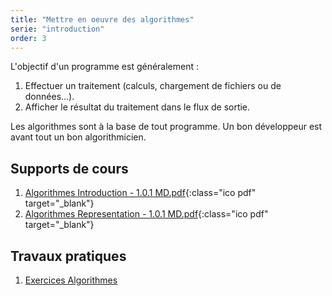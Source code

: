 ```yaml
---
title: "Mettre en oeuvre des algorithmes"
serie: "introduction"
order: 3
--- 
```


L'objectif d'un programme est généralement :

1. Effectuer un traitement (calculs, chargement de fichiers ou de données…).
2. Afficher le résultat du traitement dans le flux de sortie.

Les algorithmes sont à la base de tout programme. Un bon développeur est avant tout un bon algorithmicien.


## Supports de cours 

1. [Algorithmes Introduction - 1.0.1 MD.pdf](https://devoldere.net/ressources/algo/Algo%2003%20-%20Algorithmes%20Introduction%20-%201.0.1%20MD.pdf){:class="ico pdf" target="_blank"}
2. [Algorithmes Representation - 1.0.1 MD.pdf](https://devoldere.net/ressources/algo/Algo%2004%20-%20Algorithmes%20Representation%20-%201.0.1%20MD.pdf){:class="ico pdf" target="_blank"}

## Travaux pratiques 

1. [Exercices Algorithmes](../exercices/)
